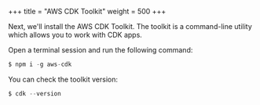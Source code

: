 +++
title = "AWS CDK Toolkit"
weight = 500
+++

Next, we'll install the AWS CDK Toolkit. The toolkit is a command-line utility
which allows you to work with CDK apps.



Open a terminal session and run the following command:

```s
$ npm i -g aws-cdk
```

You can check the toolkit version:

```s
$ cdk --version
```